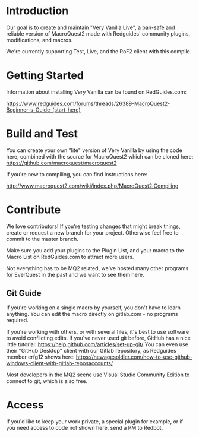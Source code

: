 # Introduction
Our goal is to create and maintain "Very Vanilla Live", a ban-safe and reliable version of MacroQuest2 made with Redguides' community plugins, modifications, and macros.

We're currently supporting Test, Live, and the RoF2 client with this compile.

# Getting Started
Information about installing Very Vanilla can be found on RedGuides.com:

https://www.redguides.com/forums/threads/26389-MacroQuest2-Beginner-s-Guide-(start-here)

# Build and Test
You can create your own "lite" version of Very Vanilla by using the code here, combined with the source for MacroQuest2 which can be cloned here:
https://github.com/macroquest/macroquest2

If you're new to compiling, you can find instructions here:

http://www.macroquest2.com/wiki/index.php/MacroQuest2:Compiling


# Contribute
We love contributors! If you're testing changes that might break things, create or request a new branch for your project. Otherwise feel free to commit to the master branch.

Make sure you add your plugins to the Plugin List, and your macro to the Macro List on RedGuides.com to attract more users.

Not everything has to be MQ2 related, we've hosted many other programs for EverQuest in the past and we want to see them here.

## Git Guide
If you're working on a single macro by yourself, you don't have to learn anything. You can edit the macro directly on gitlab.com - no programs required.

If you're working with others, or with several files, it's best to use software to avoid conflicting edits.
If you've never used git before, GitHub has a nice little tutorial:
https://help.github.com/articles/set-up-git/
You can even use their "GitHub Desktop" client with our Gitlab repository, as Redguides member erfg12 shows here:
https://newagesoldier.com/how-to-use-github-windows-client-with-gitlab-reposaccounts/

Most developers in the MQ2 scene use Visual Studio Community Edition to connect to git, which is also free.

# Access

If you'd like to keep your work private, a special plugin for example, or if you need access to code not shown here, send a PM to Redbot. 



